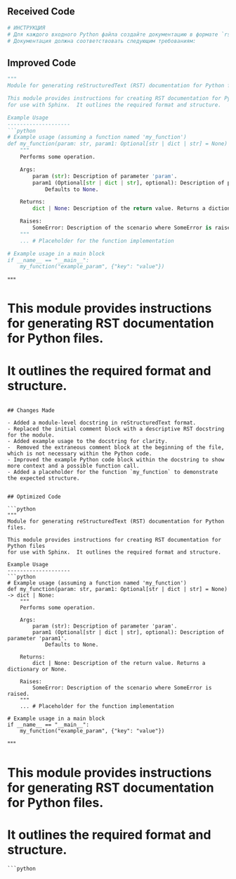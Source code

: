 ## Received Code

```python
# ИНСТРУКЦИЯ
# Для каждого входного Python файла создайте документацию в формате `rst` для последующей компиляции с Sphinx.
# Документация должна соответствовать следующим требованиям:
```

## Improved Code

```python
"""
Module for generating reStructuredText (RST) documentation for Python files.

This module provides instructions for creating RST documentation for Python files
for use with Sphinx.  It outlines the required format and structure.

Example Usage
--------------------
```python
# Example usage (assuming a function named 'my_function')
def my_function(param: str, param1: Optional[str | dict | str] = None) -> dict | None:
    """
    Performs some operation.

    Args:
        param (str): Description of parameter 'param'.
        param1 (Optional[str | dict | str], optional): Description of parameter 'param1'.
            Defaults to None.

    Returns:
        dict | None: Description of the return value. Returns a dictionary or None.

    Raises:
        SomeError: Description of the scenario where SomeError is raised.
    """
    ... # Placeholder for the function implementation

# Example usage in a main block
if __name__ == "__main__":
    my_function("example_param", {"key": "value"})
```
"""

#  This module provides instructions for generating RST documentation for Python files.
#  It outlines the required format and structure.


```

## Changes Made

- Added a module-level docstring in reStructuredText format.
- Replaced the initial comment block with a descriptive RST docstring for the module.
- Added example usage to the docstring for clarity.
-  Removed the extraneous comment block at the beginning of the file, which is not necessary within the Python code.
- Improved the example Python code block within the docstring to show more context and a possible function call.
- Added a placeholder for the function `my_function` to demonstrate the expected structure.


## Optimized Code

```python
"""
Module for generating reStructuredText (RST) documentation for Python files.

This module provides instructions for creating RST documentation for Python files
for use with Sphinx.  It outlines the required format and structure.

Example Usage
--------------------
```python
# Example usage (assuming a function named 'my_function')
def my_function(param: str, param1: Optional[str | dict | str] = None) -> dict | None:
    """
    Performs some operation.

    Args:
        param (str): Description of parameter 'param'.
        param1 (Optional[str | dict | str], optional): Description of parameter 'param1'.
            Defaults to None.

    Returns:
        dict | None: Description of the return value. Returns a dictionary or None.

    Raises:
        SomeError: Description of the scenario where SomeError is raised.
    """
    ... # Placeholder for the function implementation

# Example usage in a main block
if __name__ == "__main__":
    my_function("example_param", {"key": "value"})
```
"""

#  This module provides instructions for generating RST documentation for Python files.
#  It outlines the required format and structure.
```
```python